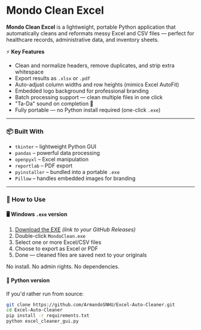 # Mondo Clean Excel

**Mondo Clean Excel** is a lightweight, portable Python application that automatically cleans and reformats messy Excel and CSV files — perfect for healthcare records, administrative data, and inventory sheets.

⚡ **Key Features**
- Clean and normalize headers, remove duplicates, and strip extra whitespace
- Export results as `.xlsx` or `.pdf`
- Auto-adjust column widths and row heights (mimics Excel AutoFit)
- Embedded logo background for professional branding
- Batch processing support — clean multiple files in one click
- "Ta-Da" sound on completion 🎉
- Fully portable — no Python install required (one-click `.exe`)

---

### 📦 Built With
- `tkinter` – lightweight Python GUI
- `pandas` – powerful data processing
- `openpyxl` – Excel manipulation
- `reportlab` – PDF export
- `pyinstaller` – bundled into a portable `.exe`
- `Pillow` – handles embedded images for branding

---

### 🚀 How to Use

#### 🖥 Windows `.exe` version
1. [Download the EXE](#) *(link to your GitHub Releases)*
2. Double-click `MondoClean.exe`
3. Select one or more Excel/CSV files
4. Choose to export as Excel or PDF
5. Done — cleaned files are saved next to your originals

No install. No admin rights. No dependencies.

#### 🐍 Python version
If you'd rather run from source:

```bash
git clone https://github.com/ArmandoSNHU/Excel-Auto-Cleaner.git
cd Excel-Auto-Cleaner
pip install -r requirements.txt
python excel_cleaner_gui.py
